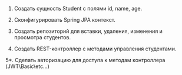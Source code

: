 1. Создать сущность Student с полями id, name, age.

2. Сконфигурировать Spring JPA контекст.

3. Создать репозиторий для вставки, удаления, изменения и просмотра студентов.

4. Создать REST-контроллер с методами управления студентами.

5*. Сделать авторизацию для доступа к методам контроллера (JWT\Basic\etc...)